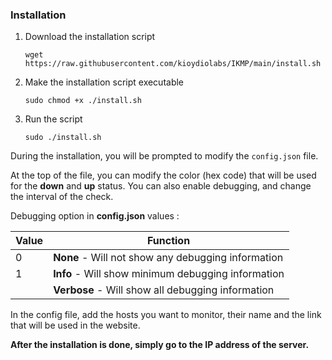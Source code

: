 ### Installation

1) Download the installation script
    ```shell
    wget https://raw.githubusercontent.com/kioydiolabs/IKMP/main/install.sh
    ```

2) Make the installation script executable
    ```shell
    sudo chmod +x ./install.sh
    ```
3) Run the script
    ```shell
    sudo ./install.sh
    ```
   
During the installation, you will be prompted to modify the `config.json` file.

At the top of the file, you can modify the color (hex code) that will be used for the **down** and **up**
status. You can also enable debugging, and change the interval of the check.

Debugging option in **config.json** values :

| Value | Function                                           |
|-------|----------------------------------------------------|
| 0     | **None** - Will not show any debugging information |
| 1     | **Info** - Will show minimum debugging information |
|       | **Verbose** - Will show all debugging information  |

In the config file, add the hosts you want to monitor, their name and the link that will be used in the website.

**After the installation is done, simply go to the IP address of the server.**